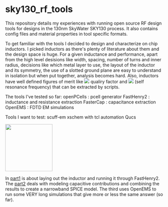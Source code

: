 # sky130_rf_tools

This repository details my experiences with running open source RF design tools for designs in the 130nm SkyWater SKY130 process. It also contains config files and material properties in tool specific formats.

To get familiar with the tools I decided to design and characterize on chip inductors. I picked inductors as there's plenty of literature about them and the design space is huge. For a given inductance and performance, apart from the high level desisions like width, spacing, number of turns and inner radius, decisions like which metal layer to use, the layout of the inductor and its symmetry, the use of a slotted ground plane are easy to understand in isolation but when put together, analysis becomes hard. Also, inductors have well defined figures of merit like <img src="https://render.githubusercontent.com/render/math?math=Q"> qualiry factor and <img src="https://render.githubusercontent.com/render/math?math=f_{SR}"> (self resonance frequency) that can be extracted by scripts.

The tools I've tested so far:
openPCells : pcell generator
FastHenry2 : inductance and resistance extraction
FasterCap  : capacitance extraction
OpenEMS    : FDTD EM simulations

Tools I want to test:
scuff-em
xschem with tcl automation
Qucs

<img src="https://raw.githubusercontent.com/diadatp/sky130_rf_tools/main/ind_3t_6w_6s_25r.svg" width="150" height="150"/>

In [part1](part1.md) is about laying out the inductor and running it through FastHenry2.
The [part2](part2.md) deals with modeling capacitive contributions and combining the results to create a narrowband SPICE model.
The third uses OpenEMS to run some VERY long simulations that give more or less the same answer (so far).
